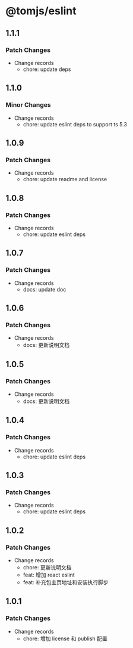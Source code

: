 # @tomjs/eslint

## 1.1.1

### Patch Changes

- Change records
  - chore: update deps

## 1.1.0

### Minor Changes

- Change records
  - chore: update eslint deps to support ts 5.3

## 1.0.9

### Patch Changes

- Change records
  - chore: update readme and license

## 1.0.8

### Patch Changes

- Change records
  - chore: update eslint deps

## 1.0.7

### Patch Changes

- Change records
  - docs: update doc

## 1.0.6

### Patch Changes

- Change records
  - docs: 更新说明文档

## 1.0.5

### Patch Changes

- Change records
  - docs: 更新说明文档

## 1.0.4

### Patch Changes

- Change records
  - chore: update eslint deps

## 1.0.3

### Patch Changes

- Change records
  - chore: update eslint deps

## 1.0.2

### Patch Changes

- Change records
  - chore: 更新说明文档
  - feat: 增加 react eslint
  - feat: 补充包主页地址和安装执行脚步

## 1.0.1

### Patch Changes

- Change records
  - chore: 增加 license 和 publish 配置
